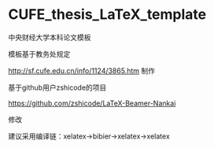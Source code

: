 # CUFE_thesis_LaTeX_template
中央财经大学本科论文模板

模板基于教务处规定

http://sf.cufe.edu.cn/info/1124/3865.htm 制作

基于github用户zshicode的项目

https://github.com/zshicode/LaTeX-Beamer-Nankai 

修改

建议采用编译链：xelatex->bibier->xelatex->xelatex


